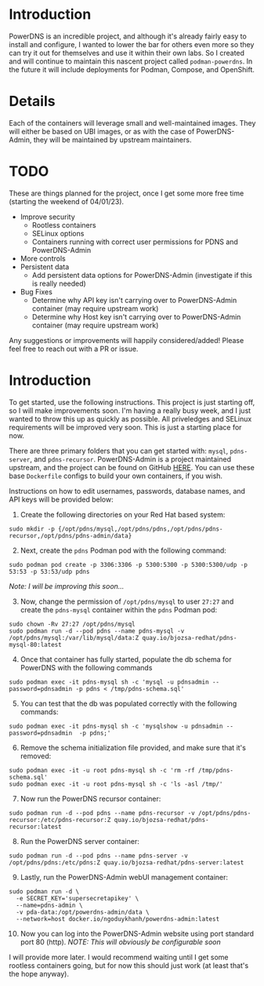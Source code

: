 # Introduction
PowerDNS is an incredible project, and although it's already fairly easy to install and configure, I wanted to lower the bar for others even more so they can try it out for themselves and use it within their own labs. So I created and will continue to maintain this nascent project called `podman-powerdns`. In the future it will include deployments for Podman, Compose, and OpenShift.

# Details
Each of the containers will leverage small and well-maintained images. They will either be based on UBI images, or as with the case of PowerDNS-Admin, they will be maintained by upstream maintainers.

# TODO
These are things planned for the project, once I get some more free time (starting the weekend of 04/01/23).
* Improve security
  - Rootless containers
  - SELinux options
  - Containers running with correct user permissions for PDNS and PowerDNS-Admin
* More controls
* Persistent data
  - Add persistent data options for PowerDNS-Admin (investigate if this is really needed)
* Bug Fixes
  - Determine why API key isn't carrying over to PowerDNS-Admin container (may require upstream work)
  - Determine why Host key isn't carrying over to PowerDNS-Admin container (may require upstream work)

Any suggestions or improvements will happily considered/added! Please feel free to reach out with a PR or issue.

# Introduction
To get started, use the following instructions. This project is just starting off, so I will make improvements soon. I'm having a really busy week, and I just wanted to throw this up as quickly as possible. All priveledges and SELinux requirements will be improved very soon. This is just a starting place for now.

There are three primary folders that you can get started with: `mysql`, `pdns-server`, and `pdns-recursor`. PowerDNS-Admin is a project maintained upstream, and the project can be found on GitHub [HERE](https://github.com/PowerDNS-Admin/PowerDNS-Admin). You can use these base `Dockerfile` configs to build your own containers, if you wish.

Instructions on how to edit usernames, passwords, database names, and API keys will be provided below:

1. Create the following directories on your Red Hat based system:
```
sudo mkdir -p {/opt/pdns/mysql,/opt/pdns/pdns,/opt/pdns/pdns-recursor,/opt/pdns/pdns-admin/data}
```

2. Next, create the `pdns` Podman pod with the following command:
```
sudo podman pod create -p 3306:3306 -p 5300:5300 -p 5300:5300/udp -p 53:53 -p 53:53/udp pdns
``` 
_Note: I will be improving this soon..._

3. Now, change the permission of `/opt/pdns/mysql` to user `27:27` and create the `pdns-mysql` container within the `pdns` Podman pod:
```
sudo chown -Rv 27:27 /opt/pdns/mysql
sudo podman run -d --pod pdns --name pdns-mysql -v /opt/pdns/mysql:/var/lib/mysql/data:Z quay.io/bjozsa-redhat/pdns-mysql-80:latest
```

4. Once that container has fully started, populate the db schema for PowerDNS with the following commands
```
sudo podman exec -it pdns-mysql sh -c 'mysql -u pdnsadmin --password=pdnsadmin -p pdns < /tmp/pdns-schema.sql'
```

5. You can test that the db was populated correctly with the following commands:
```
sudo podman exec -it pdns-mysql sh -c 'mysqlshow -u pdnsadmin --password=pdnsadmin  -p pdns;'
```

6. Remove the schema initialization file provided, and make sure that it's removed:
```
sudo podman exec -it -u root pdns-mysql sh -c 'rm -rf /tmp/pdns-schema.sql'
sudo podman exec -it -u root pdns-mysql sh -c 'ls -asl /tmp/'
```

7. Now run the PowerDNS recursor container:
```
sudo podman run -d --pod pdns --name pdns-recursor -v /opt/pdns/pdns-recursor:/etc/pdns-recursor:Z quay.io/bjozsa-redhat/pdns-recursor:latest
```

8. Run the PowerDNS server container:
```
sudo podman run -d --pod pdns --name pdns-server -v /opt/pdns/pdns:/etc/pdns:Z quay.io/bjozsa-redhat/pdns-server:latest
```

9. Lastly, run the PowerDNS-Admin webUI management container:
```
sudo podman run -d \
  -e SECRET_KEY='supersecretapikey' \
  --name=pdns-admin \
  -v pda-data:/opt/powerdns-admin/data \
  --network=host docker.io/ngoduykhanh/powerdns-admin:latest
```

10. Now you can log into the PowerDNS-Admin website using port standard port 80 (http).
_NOTE: This will obviously be configurable soon_

I will provide more later. I would recommend waiting until I get some rootless containers going, but for now this should just work (at least that's the hope anyway).

